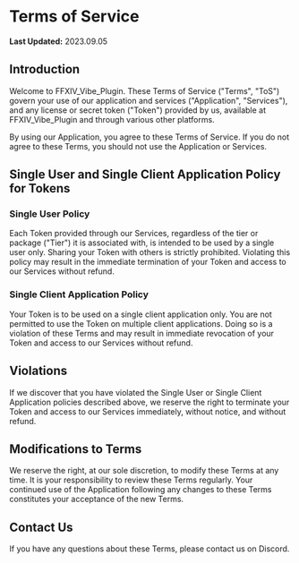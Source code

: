 # Terms of Service 

**Last Updated:** 2023.09.05

## Introduction

Welcome to FFXIV_Vibe_Plugin. These Terms of Service ("Terms", "ToS") govern
your use of our application and services ("Application", "Services"), and any
license or secret token ("Token") provided by us, available at FFXIV_Vibe_Plugin
and through various other platforms.

By using our Application, you agree to these Terms of Service. If you do not
agree to these Terms, you should not use the Application or Services.

## Single User and Single Client Application Policy for Tokens

### Single User Policy

Each Token provided through our Services, regardless of the tier or package
("Tier") it is associated with, is intended to be used by a single user only.
Sharing your Token with others is strictly prohibited. Violating this policy may
result in the immediate termination of your Token and access to our Services
without refund.

### Single Client Application Policy

Your Token is to be used on a single client application only. You are not
permitted to use the Token on multiple client applications. Doing so is a
violation of these Terms and may result in immediate revocation of your Token
and access to our Services without refund.

## Violations

If we discover that you have violated the Single User or Single Client
Application policies described above, we reserve the right to terminate your
Token and access to our Services immediately, without notice, and without
refund.

## Modifications to Terms

We reserve the right, at our sole discretion, to modify these Terms at any time.
It is your responsibility to review these Terms regularly. Your continued use of
the Application following any changes to these Terms constitutes your acceptance
of the new Terms.

## Contact Us

If you have any questions about these Terms, please contact us on Discord.
